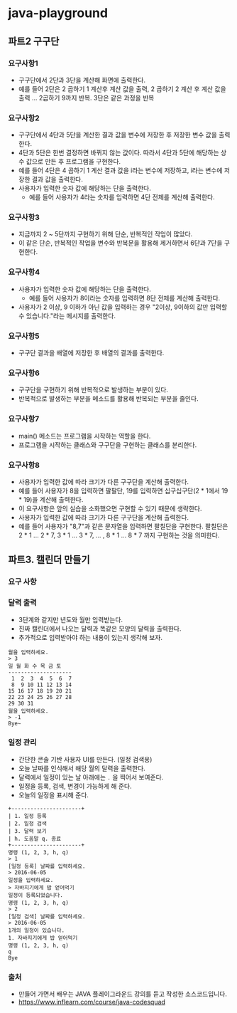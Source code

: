 # java-playground

## 파트2 구구단 
### 요구사항1
- 구구단에서 2단과 3단을 계산해 화면에 출력한다.
- 예를 들어 2단은 2 곱하기 1 계산후 계산 값을 출력, 2 곱하기 2 계산 후 계산 값을 출력 ... 2곱하기 9까지 반복. 3단은 같은 과정을 반복
### 요구사항2
- 구구단에서 4단과 5단을 계산한 결과 값을 변수에 저장한 후 저장한 변수 값을 출력한다.
- 4단과 5단은 한번 결정하면 바뀌지 않는 값이다. 따라서 4단과 5단에 해당하는 상수 값으로 만든 후 프로그램을 구현한다.
- 예를 들어 4단은 4 곱하기 1 계산 결과 값을 i라는 변수에 저장하고, i라는 변수에 저장한 결과 값을 출력한다.
- 사용자가 입력한 숫자 값에 해당하는 단을 출력한다.
    - 예를 들어 사용자가 4라는 숫자를 입력하면 4단 전체를 계산해 출력한다.

### 요구사항3
- 지금까지 2 ~ 5단까지 구현하기 위해 단순, 반복적인 작업이 많았다.
- 이 같은 단순, 반복적인 작업을 변수와 반복문을 활용해 제거하면서 6단과 7단을 구현한다.

### 요구사항4
- 사용자가 입력한 숫자 값에 해당하는 단을 출력한다.
    - 예를 들어 사용자가 8이라는 숫자를 입력하면 8단 전체를 계산해 출력한다.
- 사용자가 2 이상, 9 이하가 아닌 값을 입력하는 경우 "2이상, 9이하의 값만 입력할 수 있습니다."라는 메시지를 출력한다.

### 요구사항5
- 구구단 결과을 배열에 저장한 후 배열의 결과를 출력한다.

### 요구사항6
- 구구단을 구현하기 위해 반복적으로 발생하는 부분이 있다.
- 반복적으로 발생하는 부분을 메소드를 활용해 반복되는 부분을 줄인다.

### 요구사항7
- main() 메소드는 프로그램을 시작하는 역할을 한다.
- 프로그램을 시작하는 클래스와 구구단을 구현하는 클래스를 분리한다.

### 요구사항8
- 사용자가 입력한 값에 따라 크기가 다른 구구단을 계산해 출력한다.
- 예를 들어 사용자가 8을 입력하면 팔팔단, 19를 입력하면 십구십구단(2 * 1에서 19 * 19)을 계산해 출력한다.
- 이 요구사항은 앞의 실습을 소화했으면 구현할 수 있기 때문에 생략한다.
- 사용자가 입력한 값에 따라 크기가 다른 구구단을 계산해 출력한다.
- 예를 들어 사용자가 "8,7"과 같은 문자열을 입력하면 팔칠단을 구현한다. 팔칠단은 2 * 1 ... 2 * 7, 3 * 1 ... 3 * 7, ... , 8 * 1 ... 8 * 7 까지 구현하는 것을 의미한다.

## 파트3. 캘린더 만들기
### 요구 사항

### 달력 출력

- 3단계와 같지만 년도와 월만 입력받는다.
- 진짜 캘린더에서 나오는 달력과 똑같은 모양의 달력을 출력한다.
- 추가적으로 입력받아야 하는 내용이 있는지 생각해 보자.
```
월을 입력하세요.
> 3
일 월 화 수 목 금 토
--------------------
 1  2  3  4  5  6  7
 8  9 10 11 12 13 14
15 16 17 18 19 20 21
22 23 24 25 26 27 28
29 30 31
월을 입력하세요.
> -1
Bye~
```

### 일정 관리

- 간단한 콘솔 기반 사용자 UI를 만든다. (일정 검색용)
- 오늘 날짜를 인식해서 해당 월의 달력을 출력한다.
- 달력에서 일정이 있는 날 아래에는 `.` 을 찍어서 보여준다.
- 일정을 등록, 검색, 변경이 가능하게 해 준다.
- 오늘의 일정을 표시해 준다.
```
+----------------------+
| 1. 일정 등록
| 2. 일정 검색
| 3. 달력 보기
| h. 도움말 q. 종료
+----------------------+
명령 (1, 2, 3, h, q)
> 1
[일정 등록] 날짜를 입력하세요.
> 2016-06-05
일정을 입력하세요.
> 자바지기에게 밥 얻어먹기
일정이 등록되었습니다.
명령 (1, 2, 3, h, q)
> 2
[일정 검색] 날짜를 입력하세요.
> 2016-06-05
1개의 일정이 있습니다.
1. 자바지기에게 밥 얻어먹기
명령 (1, 2, 3, h, q)
q
Bye
```

### 출처
- 만들어 가면서 배우는 JAVA 플레이그라운드 강의를 듣고 작성한 소스코드입니다.
- https://www.inflearn.com/course/java-codesquad
